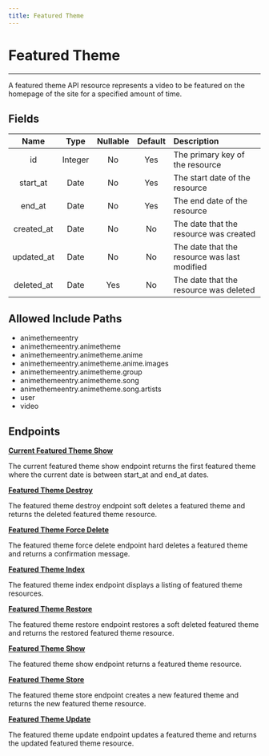 ```yaml
---
title: Featured Theme
---
```


# Featured Theme

---

A featured theme API resource represents a video to be featured on the homepage of the site for a specified amount of time.

## Fields

|    Name    |  Type   | Nullable | Default |  Description                                 |
| :--------: | :-----: | :------: | :-----: | :--------------------------------------------|
| id         | Integer | No       | Yes     | The primary key of the resource              |
| start_at   | Date    | No       | Yes     | The start date of the resource               |
| end_at     | Date    | No       | Yes     | The end date of the resource                 |
| created_at | Date    | No       | No      | The date that the resource was created       |
| updated_at | Date    | No       | No      | The date that the resource was last modified |
| deleted_at | Date    | Yes      | No      | The date that the resource was deleted       |

## Allowed Include Paths

* animethemeentry
* animethemeentry.animetheme
* animethemeentry.animetheme.anime
* animethemeentry.animetheme.anime.images
* animethemeentry.animetheme.group
* animethemeentry.animetheme.song
* animethemeentry.animetheme.song.artists
* user
* video

## Endpoints

**[Current Featured Theme Show](/admin/featuredtheme/current/)**

The current featured theme show endpoint returns the first featured theme where the current date is between start_at and end_at dates.

**[Featured Theme Destroy](/admin/featuredtheme/destroy/)**

The featured theme destroy endpoint soft deletes a featured theme and returns the deleted featured theme resource.

**[Featured Theme Force Delete](/admin/featuredtheme/forceDelete/)**

The featured theme force delete endpoint hard deletes a featured theme and returns a confirmation message.

**[Featured Theme Index](/admin/featuredtheme/index/)**

The featured theme index endpoint displays a listing of featured theme resources.

**[Featured Theme Restore](/admin/featuredtheme/restore/)**

The featured theme restore endpoint restores a soft deleted featured theme and returns the restored featured theme resource.

**[Featured Theme Show](/admin/featuredtheme/show/)**

The featured theme show endpoint returns a featured theme resource.

**[Featured Theme Store](/admin/featuredtheme/store/)**

The featured theme store endpoint creates a new featured theme and returns the new featured theme resource.

**[Featured Theme Update](/admin/featuredtheme/update/)**

The featured theme update endpoint updates a featured theme and returns the updated featured theme resource.